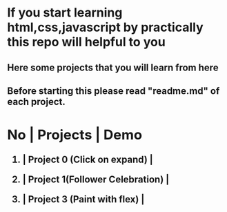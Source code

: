 # If you start learning html,css,javascript by practically this repo will helpful to you

<h2>Here some projects that you will learn from here<h2>

<strong>Before starting this please read "readme.md" of each project.

No | Projects | Demo
--------------------
1. | Project  0 (Click on expand) | 

2. | Project 1(Follower Celebration) |

3. | Project 3 (Paint with flex) |